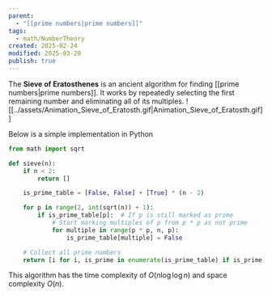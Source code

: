 ```yaml
---
parent:
  - "[[prime numbers|prime numbers]]"
tags:
  - math/NumberTheory
created: 2025-02-24
modified: 2025-03-20
publish: true
---
```

The **Sieve of Eratosthenes** is an ancient algorithm for finding [[prime numbers|prime numbers]]. It works by repeatedly selecting the first remaining number and eliminating all of its multiples.
![[../assets/Animation_Sieve_of_Eratosth.gif|Animation_Sieve_of_Eratosth.gif]]

Below is a simple implementation in Python
```python
from math import sqrt

def sieve(n):
    if n < 2:
        return []

    is_prime_table = [False, False] + [True] * (n - 2)

    for p in range(2, int(sqrt(n)) + 1):
        if is_prime_table[p]:  # If p is still marked as prime
            # Start marking multiples of p from p * p as not prime
            for multiple in range(p * p, n, p):
                is_prime_table[multiple] = False

    # Collect all prime numbers
    return [i for i, is_prime in enumerate(is_prime_table) if is_prime]
```

This algorithm has the time complexity of $O(n \log \log n)$ and space complexity $O(n)$.